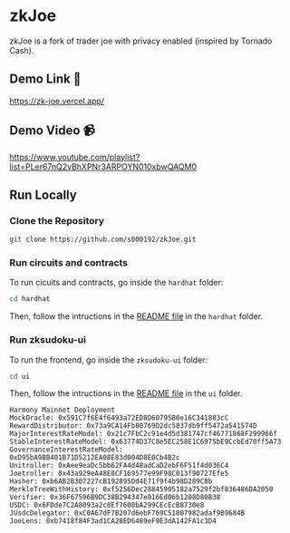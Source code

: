 # zkJoe

zkJoe is a fork of trader joe with privacy enabled (inspired by Tornado Cash).

## Demo Link 🔗
https://zk-joe.vercel.app/

## Demo Video 📹
https://www.youtube.com/playlist?list=PLer67nQ2vBhXPNr3ARPOYN010xbwQAQM0

## Run Locally

### Clone the Repository

```bash
git clone https://github.com/s000192/zkJoe.git
```

### Run circuits and contracts

To run cicuits and contracts, go inside the `hardhat` folder:

```bash
cd hardhat
```

Then, follow the intructions in the [README file](/hardhat/README.md) in the `hardhat` folder.

### Run zksudoku-ui

To run the frontend, go inside the `zksudoku-ui` folder:

```bash
cd ui
```

Then, follow the intructions in the [README file](/ui/README.md) in the `ui` folder.

```
Harmony Mainnet Deployment
MockOracle: 0x591C7f6E4f6493a72ED8D60795B0e16C341883cC
RewardDistributor: 0x73a9CA14Fb80769D2dc5837db9ff5472a541574D
MajorInterestRateModel: 0x21c7FbC2c91e4d5d381747cf46771868F299966f
StableInterestRateModel: 0x63774D37C8e5EC258E1C6975bE9CcbEd70ff5A73
GovernanceInterestRateModel: 0xD95bA9BB401B71D5212EA08E83d004D8E0Cb4B2c
Unitroller: 0xAee9eaDc5bb62FA4d48adCaD2ebF6F51f4d036C4
Joetroller: 0x43a929eA48E8CF169577e99F98C013f90727Efe5
Hasher: 0xb6AB2B307227cB192895Dd4E71f9f4b98D289C8b
MerkleTreeWithHistory: 0xf5256Dec28845905182a7529f2bf836486DA2050
Verifier: 0x36F67596B9DC38B294347e016Ed06b1208D80B38
USDC: 0x6FDde7C2A8093a2c0Ef7600bA299CEcEcB8730e8
JUsdcDelegator: 0xC0A67dF7B207d6ebF769C51807982adaf9B9684B
JoeLens: 0xb7418f84F3ad1CA28ED6489eF9E3dA142FA1c3D4
```